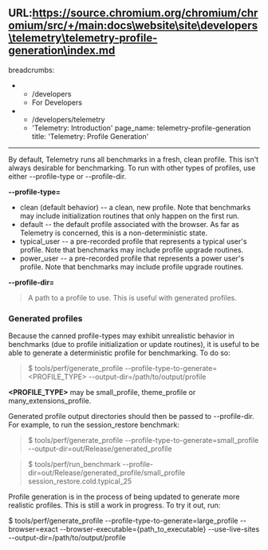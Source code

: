 URL:https://source.chromium.org/chromium/chromium/src/+/main:docs\website\site\developers\telemetry\telemetry-profile-generation\index.md
---
breadcrumbs:
- - /developers
  - For Developers
- - /developers/telemetry
  - 'Telemetry: Introduction'
page_name: telemetry-profile-generation
title: 'Telemetry: Profile Generation'
---

By default, Telemetry runs all benchmarks in a fresh, clean profile. This isn't
always desirable for benchmarking. To run with other types of profiles, use
either --profile-type or --profile-dir.

**--profile-type=**

*   clean (default behavior) -- a clean, new profile. Note that
            benchmarks may include initialization routines that only happen on
            the first run.
*   default -- the default profile associated with the browser. As far
            as Telemetry is concerned, this is a non-deterministic state.
*   typical_user -- a pre-recorded profile that represents a typical
            user's profile. Note that benchmarks may include profile upgrade
            routines.
*   power_user -- a pre-recorded profile that represents a power user's
            profile. Note that benchmarks may include profile upgrade routines.

**--profile-dir=**

> A path to a profile to use. This is useful with generated profiles.

### Generated profiles

Because the canned profile-types may exhibit unrealistic behavior in benchmarks
(due to profile initialization or update routines), it is useful to be able to
generate a deterministic profile for benchmarking. To do so:

> $ tools/perf/generate_profile --profile-type-to-generate=&lt;PROFILE_TYPE&gt;
> --output-dir=/path/to/output/profile

**&lt;PROFILE_TYPE&gt;** may be small_profile, theme_profile or
many_extensions_profile.

Generated profile output directories should then be passed to --profile-dir. For
example, to run the session_restore benchmark:

> $ tools/perf/generate_profile --profile-type-to-generate=small_profile
> --output-dir=out/Release/generated_profile

> $ tools/perf/run_benchmark
> --profile-dir=out/Release/generated_profile/small_profile
> session_restore.cold.typical_25

Profile generation is in the process of being updated to generate more realistic
profiles. This is still a work in progress. To try it out, run:

$ tools/perf/generate_profile --profile-type-to-generate=large_profile
--browser=exact --browser-executable={path_to_executable} --use-live-sites
--output-dir=/path/to/output/profile
